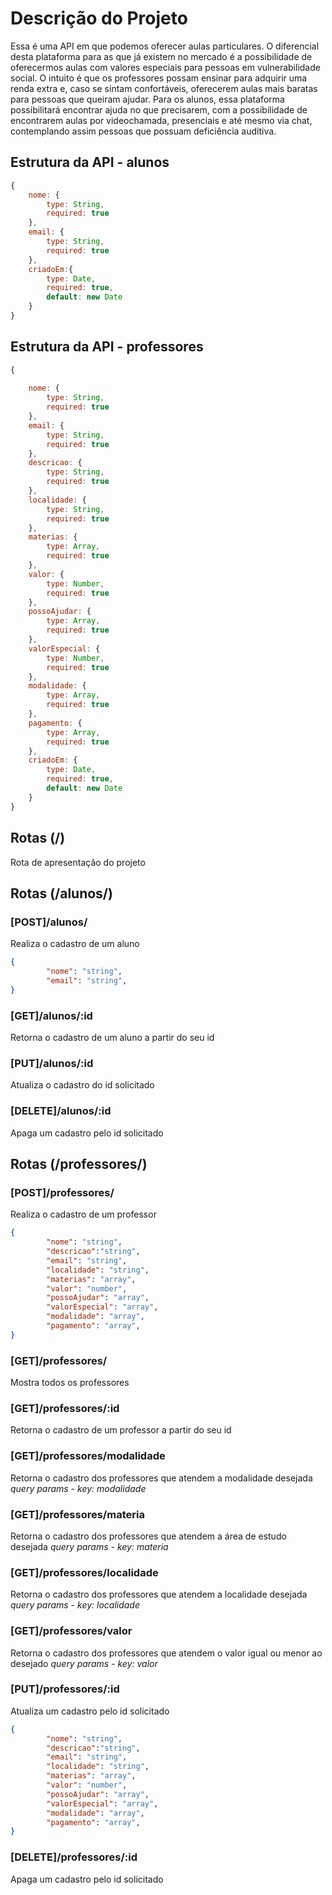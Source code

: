 # Descrição do Projeto
Essa é uma API em que podemos oferecer aulas particulares. O diferencial desta plataforma para as que já existem no mercado é a possibilidade de oferecermos aulas com valores especiais para pessoas em vulnerabilidade social.
O intuito é que os professores possam ensinar para adquirir uma renda extra e, caso se sintam confortáveis, oferecerem aulas mais baratas para pessoas que queiram ajudar. 
Para os alunos, essa plataforma possibilitará encontrar ajuda no que precisarem, com a possibilidade de encontrarem aulas por videochamada, presenciais e até mesmo via chat, contemplando assim pessoas que possuam deficiência auditiva.


## Estrutura da API - alunos
``` js
{
    nome: {
        type: String,
        required: true
    },
    email: {
        type: String,
        required: true
    },
    criadoEm:{
        type: Date,
        required: true,
        default: new Date
    }
}
```

## Estrutura da API - professores
``` js
{
       
    nome: {
        type: String,
        required: true
    },
    email: {
        type: String,
        required: true
    },
    descricao: {
        type: String,
        required: true
    },
    localidade: {
        type: String,
        required: true
    },
    materias: {
        type: Array,
        required: true
    },
    valor: {
        type: Number,
        required: true
    },
    possoAjudar: {
        type: Array,
        required: true
    },
    valorEspecial: {
        type: Number,
        required: true
    },
    modalidade: {
        type: Array,
        required: true
    },
    pagamento: {
        type: Array,
        required: true
    },
    criadoEm: {
        type: Date,
        required: true,
        default: new Date
    }
}
```

## Rotas (/)
Rota de apresentação do projeto

## Rotas (/alunos/)

### [POST]/alunos/
Realiza o cadastro de um aluno

``` json
{
        "nome": "string",
        "email": "string",
}
```

### [GET]/alunos/:id
Retorna o cadastro de um aluno a partir do seu id

### [PUT]/alunos/:id
Atualiza o cadastro do id solicitado

### [DELETE]/alunos/:id
Apaga um cadastro pelo id solicitado

## Rotas (/professores/)

### [POST]/professores/
Realiza o cadastro de um professor
``` json
{
        "nome": "string",
        "descricao":"string",
        "email": "string",
        "localidade": "string",
        "materias": "array",
        "valor": "number",
        "possoAjudar": "array",
        "valorEspecial": "array",
        "modalidade": "array",
        "pagamento": "array",
}
```

### [GET]/professores/
Mostra todos os professores

### [GET]/professores/:id
Retorna o cadastro de um professor a partir do seu id

### [GET]/professores/modalidade
Retorna o cadastro dos professores que atendem a modalidade desejada
*query params - key: modalidade*

### [GET]/professores/materia
Retorna o cadastro dos professores que atendem a área de estudo desejada
*query params - key: materia*

### [GET]/professores/localidade
Retorna o cadastro dos professores que atendem a localidade desejada
*query params - key: localidade*

### [GET]/professores/valor
Retorna o cadastro dos professores que atendem o valor igual ou menor ao desejado
*query params - key: valor*

### [PUT]/professores/:id
Atualiza um cadastro pelo id solicitado
``` json
{
        "nome": "string",
        "descricao":"string",
        "email": "string",
        "localidade": "string",
        "materias": "array",
        "valor": "number",
        "possoAjudar": "array",
        "valorEspecial": "array",
        "modalidade": "array",
        "pagamento": "array",
}
```

### [DELETE]/professores/:id
Apaga um cadastro pelo id solicitado


